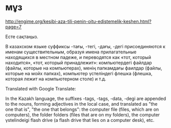 # мұз

http://engime.org/kesibi-aza-tili-penin-oitu-edistemelik-keshen.html?page=7

Есте сақтаңыз.

В казахском языке суффиксы -тағы, -тегі, -дағы, -дегі присоединяются к именам существительным, образуя имена прилагательные находящихся в местном падеже, и переводятся как «тот, который находится», «тот, который принадлежит»: компьютердегі файлдар (файлы, которые на компьютерах), менің папкамдағы фаилдар (файлы, которые на мойх папках), компьютер үстеліндегі флешка (флешка, которая лежит на компьютерном столе) и т.д. 

Translated with Google Translate:

In the Kazakh language, the suffixes -tags, -tags, -data, -degi are appended to the nouns, forming adjectives in the local case, and translated as "the one that is", "the one that belongs": the computer file (files, which are on computers), the folder folders (files that are on my folders), the computer үstelindeigi flash drive (a flash drive that lies on a computer desk), etc.